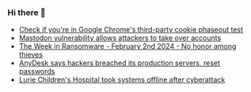 ### Hi there 👋

<!--START_SECTION:feed-->
* [Check if you're in Google Chrome's third-party cookie phaseout test](https://www.bleepingcomputer.com/news/google/check-if-youre-in-google-chromes-third-party-cookie-phaseout-test/)
* [Mastodon vulnerability allows attackers to take over accounts](https://www.bleepingcomputer.com/news/security/mastodon-vulnerability-allows-attackers-to-take-over-accounts/)
* [The Week in Ransomware - February 2nd 2024 - No honor among thieves](https://www.bleepingcomputer.com/news/security/the-week-in-ransomware-february-2nd-2024-no-honor-among-thieves/)
* [AnyDesk says hackers breached its production servers, reset passwords](https://www.bleepingcomputer.com/news/security/anydesk-says-hackers-breached-its-production-servers-reset-passwords/)
* [Lurie Children's Hospital took systems offline after cyberattack](https://www.bleepingcomputer.com/news/security/lurie-childrens-hospital-took-systems-offline-after-cyberattack/)
<!--END_SECTION:feed-->

<!--
**frankenk/frankenk** is a ✨ _special_ ✨ repository because its `README.md` (this file) appears on your GitHub profile.

Here are some ideas to get you started:

- 🔭 I’m currently working on ...
- 🌱 I’m currently learning ...
- 👯 I’m looking to collaborate on ...
- 🤔 I’m looking for help with ...
- 💬 Ask me about ...
- 📫 How to reach me: ...
- 😄 Pronouns: ...
- ⚡ Fun fact: ...
-->



